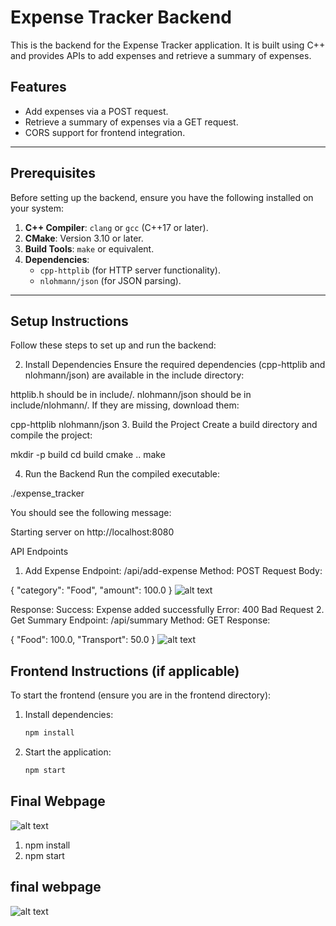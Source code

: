 # Expense Tracker Backend

This is the backend for the Expense Tracker application. It is built using C++ and provides APIs to add expenses and retrieve a summary of expenses.

## Features
- Add expenses via a POST request.
- Retrieve a summary of expenses via a GET request.
- CORS support for frontend integration.

---

## Prerequisites

Before setting up the backend, ensure you have the following installed on your system:
1. **C++ Compiler**: `clang` or `gcc` (C++17 or later).
2. **CMake**: Version 3.10 or later.
3. **Build Tools**: `make` or equivalent.
4. **Dependencies**:
   - `cpp-httplib` (for HTTP server functionality).
   - `nlohmann/json` (for JSON parsing).

---

## Setup Instructions

Follow these steps to set up and run the backend:

<!-- ### 1. Clone the Repository
Clone the project repository to your local machine:
```bash
git clone <repository-url>
cd backend -->

2. Install Dependencies
Ensure the required dependencies (cpp-httplib and nlohmann/json) are available in the include directory:

httplib.h should be in include/.
nlohmann/json should be in include/nlohmann/.
If they are missing, download them:

cpp-httplib
nlohmann/json
3. Build the Project
Create a build directory and compile the project:

mkdir -p build
cd build
cmake ..
make

4. Run the Backend
Run the compiled executable:

./expense_tracker

You should see the following message:

Starting server on http://localhost:8080

API Endpoints
1. Add Expense
Endpoint: /api/add-expense
Method: POST
Request Body:

{
    "category": "Food",
    "amount": 100.0
}
![alt text](image-1.png)

Response:
Success: Expense added successfully
Error: 400 Bad Request
2. Get Summary
Endpoint: /api/summary
Method: GET
Response:

{
    "Food": 100.0,
    "Transport": 50.0
}
![alt text](image.png)

## Frontend Instructions (if applicable)

To start the frontend (ensure you are in the frontend directory):

1.  Install dependencies:

    ```bash
    npm install
    ```
2.  Start the application:

    ```bash
    npm start
    ```

## Final Webpage

![alt text](image-2.png)
1. npm install
2. npm start
## final webpage
![alt text](image-2.png)